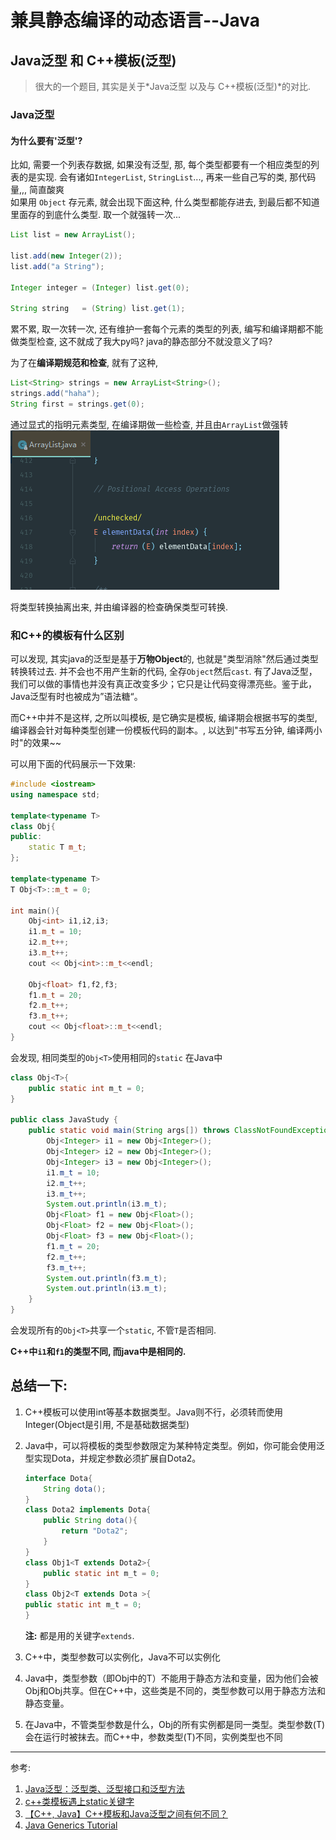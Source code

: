 # 兼具静态编译的动态语言--Java
## Java泛型 和 C++模板(泛型) 

> 很大的一个题目, 其实是关于*Java泛型 以及与 C++模板(泛型)*的对比.

### Java泛型
#### 为什么要有'泛型'?
比如, 需要一个列表存数据, 如果没有泛型, 那, 每个类型都要有一个相应类型的列表的是实现. 会有诸如```IntegerList```, ```StringList```..., 再来一些自己写的类, 那代码量,,, 简直酸爽<br /> 
如果用 ```Object``` 存元素, 就会出现下面这种, 什么类型都能存进去, 到最后都不知道里面存的到底什么类型. 取一个就强转一次...
```java
List list = new ArrayList();

list.add(new Integer(2));
list.add("a String");

Integer integer = (Integer) list.get(0);

String string   = (String) list.get(1);
```
累不累, 取一次转一次, 还有维护一套每个元素的类型的列表, 编写和编译期都不能做类型检查, 这不就成了我大py吗? java的静态部分不就没意义了吗?

为了在**编译期规范和检查**, 就有了这种,
```java
List<String> strings = new ArrayList<String>();
strings.add("haha");
String first = strings.get(0);
```
通过显式的指明元素类型, 在编译期做一些检查, 并且由```ArrayList```做强转
![泛型之类型转换](img/泛型之类型转换.png)

将类型转换抽离出来, 并由编译器的检查确保类型可转换.

### 和C++的模板有什么区别

可以发现, 其实java的泛型是基于**万物Object**的, 也就是"类型消除"然后通过类型转换转过去. 并不会也不用产生新的代码, 全存```Object```然后```cast```. 有了Java泛型，我们可以做的事情也并没有真正改变多少；它只是让代码变得漂亮些。鉴于此，Java泛型有时也被成为”语法糖“。

而C++中并不是这样, 之所以叫模板, 是它确实是模板, 编译期会根据书写的类型, 编译器会针对每种类型创建一份模板代码的副本。, 以达到"书写五分钟, 编译两小时"的效果~~ 

可以用下面的代码展示一下效果:
```c++
#include <iostream>
using namespace std;

template<typename T>
class Obj{
public:
    static T m_t;
};

template<typename T>
T Obj<T>::m_t = 0;

int main(){
    Obj<int> i1,i2,i3;
    i1.m_t = 10;
    i2.m_t++;
    i3.m_t++;
    cout << Obj<int>::m_t<<endl;

    Obj<float> f1,f2,f3;
    f1.m_t = 20;
    f2.m_t++;
    f3.m_t++;
    cout << Obj<float>::m_t<<endl;
}  
```
会发现, 相同类型的```Obj<T>```使用相同的```static```
在Java中
```java
class Obj<T>{
    public static int m_t = 0;
}

public class JavaStudy {
    public static void main(String args[]) throws ClassNotFoundException {
        Obj<Integer> i1 = new Obj<Integer>();
        Obj<Integer> i2 = new Obj<Integer>();
        Obj<Integer> i3 = new Obj<Integer>();
        i1.m_t = 10;
        i2.m_t++;
        i3.m_t++;
        System.out.println(i3.m_t);
        Obj<Float> f1 = new Obj<Float>();
        Obj<Float> f2 = new Obj<Float>();
        Obj<Float> f3 = new Obj<Float>();
        f1.m_t = 20;
        f2.m_t++;
        f3.m_t++;
        System.out.println(f3.m_t);
        System.out.println(i3.m_t);
    }
}
```
会发现所有的```Obj<T>```共享一个```static```, 不管```T```是否相同.

**C++中```i1```和```f1```的类型不同, 而java中是相同的.**


## 总结一下:
1. C++模板可以使用int等基本数据类型。Java则不行，必须转而使用Integer(Object是引用, 不是基础数据类型)

2. Java中，可以将模板的类型参数限定为某种特定类型。例如，你可能会使用泛型实现Dota，并规定参数必须扩展自Dota2。
    ```java
    interface Dota{
        String dota();
    }
    class Dota2 implements Dota{
        public String dota(){
            return "Dota2";
        }
    }
    class Obj1<T extends Dota2>{
        public static int m_t = 0;
    }
    class Obj2<T extends Dota >{
    public static int m_t = 0;
    }
    ```
    **注:** 都是用的关键字```extends```.

3. C++中，类型参数可以实例化，Java不可以实例化

4. Java中，类型参数（即Obj<T>中的T）不能用于静态方法和变量，因为他们会被Obj<Integer>和Obj<Float>共享。但在C++中，这些类是不同的，类型参数可以用于静态方法和静态变量。

5. 在Java中，不管类型参数是什么，Obj的所有实例都是同一类型。类型参数(T)会在运行时被抹去。而C++中，参数类型(T)不同，实例类型也不同

-----------------------------
参考:
1. [Java泛型：泛型类、泛型接口和泛型方法](http://blog.csdn.net/thm521888/article/details/53155687)
2. [c++类模板遇上static关键字](http://blog.csdn.net/ydxlt/article/details/51111654)
3. [【C++, Java】C++模板和Java泛型之间有何不同？](http://blog.csdn.net/michellechouu/article/details/47044331)
4. [Java Generics Tutorial](http://tutorials.jenkov.com/java-generics/index.html)